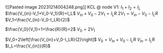![[Pasted image 20231214004248.png]]
KCL @ node V1:
$I_1+I_2=I_L$
$\frac{V_{in}-V_1+V_0-V_1}{R}=I_L$
$V_{in}+V_0-2V_1=I_LR$
$2V_1=V_{in}-V_0-I_LR$
$V_1=\frac{V_{in}-V_0-I_LR}{2}$

$\frac{V_0}{V_1}=1+\frac{R}{R}=2$
$V_0=2V_1$

$V_0=2\left[\frac{V_{in}+V_0-I_LR}{2}\right]$
$V_0=V_{in}+V_0-I_LR$
$V_{in}=I_LR$
$I_L=\frac{V_{in}}{R}$
 